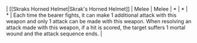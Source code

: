 | [[Skraks Horned Helmet\|Skrak's Horned Helmet]] | Melee | Melee | *   | *   | *   | Each time the bearer fights, it can make 1 additional attack with this weapon and only 1 attack can be made with this weapon. When resolving an attack made with this weapon, if a hit is scored, the target suffers 1 mortal wound and the attack sequence ends. | 